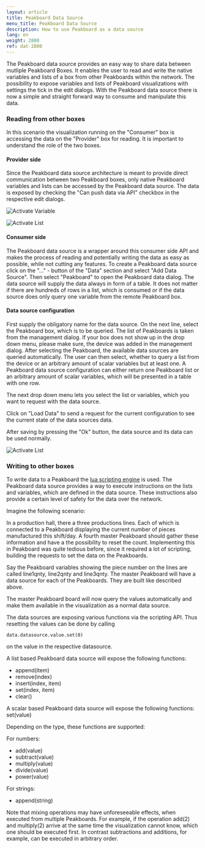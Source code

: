 ```yaml
---
layout: article
title: Peakboard Data Source
menu_title: Peakboard Data Source
description: How to use Peakboard as a data source
lang: en
weight: 2800
ref: dat-2800
---
```


The Peakboard data source provides an easy way to share data between mutliple Peakboard Boxes. It enables the user to read and write the native variables and lists of a box from other Peakboards within the network. The possibility to expose variables and lists of Peakboard visualizations with settings the tick in the edit dialogs. With the Peakboard data source there is now a simple and straight forward way to consume and manipulate this data.

### Reading from other boxes

In this scenario the visualization running on the "Consumer" box is accessing the data on the "Provider" box for reading. It is important to understand the role of the two boxes.

#### Provider side

Since the Peakboard data source architecture is meant to provide direct communication between two Peakboard boxes, only native Peakboard variables and lists can be accessed by the Peakboard data source. The data is exposed by checking the "Can push data via API" checkbox in the respective edit dialogs.

![Activate Variable](/assets/images/data-sources/pb-datasource/pb-datasource-provider1.png)

![Activate List](/assets/images/data-sources/pb-datasource/pb-datasource-provider2.png)

#### Consumer side

The Peakboard data source is a wrapper around this consumer side API and makes the process of reading and potentially writing the data as easy as possible, while not cutting any features.
To create a Peakboard data source click on the "..." - button of the "Data" section and select "Add Data Source". 
Then select "Peakboard" to open the Peakboard data dialog. 
The data source will supply the data always in form of a table. 
It does not matter if there are hundreds of rows in a list, which is consumed or if the data source does only query one variable from the remote Peakboard box.

#### Data source configuration

First supply the obligatory name for the data source.
On the next line, select the Peakboard box, which is to be queried. 
The list of Peakboards is taken from the management dialog. 
If your box does not show up in the drop down menu, please make sure, the device was added in the management dialog.
After selecting the Peakboard, the available data sources are queried automatically. 
The user can then select, whether to query a list from the device or an arbitrary amount of scalar variables but at least one.
A Peakboard data source configuration can either return one Peakboard list or an arbitrary amount of scalar variables, which will be presented in a table with one row.

The next drop down menu lets you select the list or variables, which you want to request with the data source.

Click on "Load Data" to send a request for the current configuration to see the current state of the data sources data.

After saving by pressing the "Ok" button, the data source and its data can be used normally.

![Activate List](/assets/images/data-sources/pb-datasource/pb-datasource-consumer.png)


### Writing to other boxes

To write data to a Peakboard the [lua scripting engine](https://help.peakboard.com/scripting/en-script-engine.html) is used. 
The Peakboard data source provides a way to execute instructions on the lists and variables, which are defined in the data source. 
These instructions also provide a certain level of safety for the data over the network.

Imagine the following scenario:

In a production hall, there a three productions lines. 
Each of which is connected to a Peakboard displaying the current number of pieces manufactured this shift/day.
A fourth master Peakboard should gather these information and have a the possibility to reset the count. 
Implementing this in Peakboard was quite tedious before, since it required a lot of scripting, building the requests to set the data on the Peakboards.

Say the Peakboard variables showing the piece number on the lines are called line1qnty, line2qnty and line3qnty. 
The master Peakboard will have a data source for each of the Peakboards. They are built like described above.

The master Peakboard board will now query the values automatically and make them available in the visualization as a normal data source.

The data sources are exposing various functions via the scripting API. Thus resetting the values can be done by calling
```
data.datasource.value.set(0)
```
on the value in the respective datasource.

A list based Peakboard data source will expose the following functions:

* append(item)
* remove(index)
* insert(index, item)
* set(index, item)
* clear()

A scalar based Peakboard data source will expose the following functions:
set(value)

Depending on the type, these functions are supported:

For numbers:

* add(value)
* subtract(value)
* multiply(value)
* divide(value)
* power(value)

For strings:

* append(string)

Note that mixing operations may have unforeseeable effects, when executed from multiple Peakboards. 
For example, if the operation add(2) and multiply(2) arrive at the same time the visualization cannot know, which one should be executed first. 
In contrast subtractions and additions, for example, can be executed in arbitrary order.